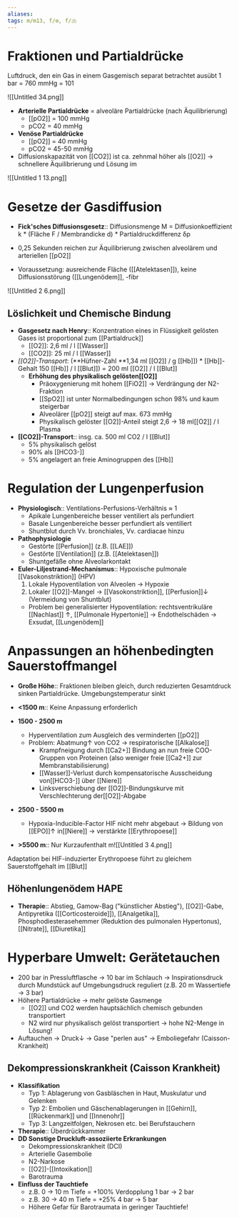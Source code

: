 ```yaml
---
aliases: 
tags: m/m13, f/⚙️, f/🫁
---
```

# Fraktionen und Partialdrücke

Luftdruck, den ein Gas in einem Gasgemisch separat betrachtet ausübt
1 bar = 760 mmHg = 101

![[Untitled 34.png]]

- **Arterielle Partialdrücke** = alveoläre Partialdrücke (nach Äquilibrierung)
    - [[pO2]] = 100 mmHg
    - pCO2 = 40 mmHg
- **Venöse Partialdrücke**
    - [[pO2]] = 40 mmHg
    - pCO2 = 45-50 mmHg
- Diffusionskapazität von [[CO2]] ist ca. zehnmal höher als [[O2]] → schnellere Äquilibrierung und Lösung im 

![[Untitled 1 13.png]]

# Gesetze der Gasdiffusion

- **Fick'sches Diffusionsgesetz**:: Diffusionsmenge M = Diffusionkoeffizient k * (Fläche F / Membrandicke d) * Partialdruckdifferenz δp

- 0,25 Sekunden reichen zur Äquilibrierung zwischen alveolärem und arteriellen [[pO2]]
- Voraussetzung: ausreichende Fläche ([[Atelektasen]]), keine Diffusionsstörung ([[Lungenödem]], -fibr

![[Untitled 2 6.png]]

## Löslichkeit und Chemische Bindung

- **Gasgesetz nach Henry**:: Konzentration eines in Flüssigkeit gelösten Gases ist proportional zum [[Partialdruck]]
    - [[O2]]: 2,6 ml / l [[Wasser]]
    - [[CO2]]: 25 ml / l [[Wasser]]
- *[[O2]]-Transport*: (**Hüfner-Zahl **1,34 ml [[O2]] / g [[Hb]]) * [[Hb]]-Gehalt 150 [[Hb]] / l [[Blut]]) = 200 ml [[O2]] / l [[Blut]]
    - **Erhöhung des physikalisch gelösten[[O2]]**
        - Präoxygenierung mit hohem [[FiO2]] → Verdrängung der N2-Fraktion
        - [[SpO2]] ist unter Normalbedingungen schon 98% und kaum steigerbar
        - Alveolärer [[pO2]] steigt auf max. 673 mmHg
        - Physikalisch gelöster [[O2]]-Anteil steigt 2,6 → 18 ml[[O2]] / l Plasma
- **[[CO2]]-Transport**:: insg. ca. 500 ml CO2 / l [[Blut]]
    - 5% physikalisch gelöst
    - 90% als [[HCO3-]]
    - 5% angelagert an freie Aminogruppen des [[Hb]]

# Regulation der Lungenperfusion

- **Physiologisch**:: Ventilations-Perfusions-Verhältnis ≈ 1
    - Apikale Lungenbereiche besser ventiliert als perfundiert
    - Basale Lungenbereiche besser perfundiert als ventiliert
    - Shuntblut durch Vv. bronchiales, Vv. cardiacae hinzu
- **Pathophysiologie**
    - Gestörte [[Perfusion]] (z.B. [[LAE]])
    - Gestörte [[Ventilation]] (z.B. [[Atelektasen]])
    - Shuntgefäße ohne Alveolarkontakt
- **Euler-Liljestrand-Mechanismus**:: Hypoxische pulmonale [[Vasokonstriktion]] (HPV)
    1. Lokale Hypoventilation von Alveolen → Hypoxie
    2. Lokaler [[O2]]-Mangel → [[Vasokonstriktion]], [[Perfusion]]↓ (Vermeidung von Shuntblut)
    - Problem bei generalisierter Hypoventilation: rechtsventrikuläre [[Nachlast]] ↑, [[Pulmonale Hypertonie]] → Endothelschäden → Exsudat, [[Lungenödem]]

# Anpassungen an höhenbedingten Sauerstoffmangel

- **Große Höhe**:: Fraktionen bleiben gleich, durch reduzierten Gesamtdruck sinken Partialdrücke. Umgebungstemperatur sinkt

- **<1500 m**:: Keine Anpassung erforderlich
- **1500 - 2500 m**
    - Hyperventilation zum Ausgleich des verminderten [[pO2]]
    - Problem: Abatmung↑ von CO2 → respiratorische [[Alkalose]]
        - Krampfneigung durch [[Ca2+]] Bindung an nun freie COO- Gruppen von Proteinen (also weniger freie [[Ca2+]] zur Membranstabilisierung)
        - [[Wasser]]-Verlust durch kompensatorische Ausscheidung von[[HCO3-]] über [[Niere]]
        - Linksverschiebung der [[O2]]-Bindungskurve mit Verschlechterung der[[O2]]-Abgabe
- **2500 - 5500 m**
    - Hypoxia-Inducible-Factor HIF nicht mehr abgebaut → Bildung von [[EPO]]↑ in[[Niere]] → verstärkte [[Erythropoese]]
- **>5500 m**:: Nur Kurzaufenthalt m![[Untitled 3 4.png]]

Adaptation bei HIF-induzierter Erythropoese führt zu gleichem Sauerstoffgehalt im [[Blut]]

## Höhenlungenödem HAPE

- **Therapie**:: Abstieg, Gamow-Bag ("künstlicher Abstieg"), [[O2]]-Gabe, Antipyretika ([[Corticosteroide]]), [[Analgetika]], Phosphodiesterasehemmer (Reduktion des pulmonalen Hypertonus), [[Nitrate]], [[Diuretika]]

# Hyperbare Umwelt: Gerätetauchen

- 200 bar in Pressluftflasche → 10 bar im Schlauch → Inspirationsdruck durch Mundstück auf Umgebungsdruck reguliert (z.B. 20 m Wassertiefe → 3 bar)
- Höhere Partialdrücke → mehr gelöste Gasmenge
    - [[O2]] und CO2 werden hauptsächlich chemisch gebunden transportiert
    - N2 wird nur physikalisch gelöst transportiert → hohe N2-Menge in Lösung!
- Auftauchen → Druck↓ → Gase "perlen aus" → Emboliegefahr (Caisson-Krankheit)

## Dekompressionskrankheit (Caisson Krankheit)

- **Klassifikation**
    - Typ 1: Ablagerung von Gasbläschen in Haut, Muskulatur und Gelenken
    - Typ 2: Embolien und Gäschenablagerungen in [[Gehirn]], [[Rückenmark]] und [[Innenohr]]
    - Typ 3: Langzeitfolgen, Nekrosen etc. bei Berufstauchern
- **Therapie**:: Überdrückkammer
- **DD Sonstige Druckluft-assoziierte Erkrankungen**
    - Dekompressionskrankheit (DCI)
    - Arterielle Gasembolie
    - N2-Narkose
    - [[O2]]-[[Intoxikation]]
    - Barotrauma
- **Einfluss der Tauchtiefe**
    - z.B. 0 → 10 m Tiefe = +100% Verdopplung 1 bar → 2 bar
    - z.B. 30 → 40 m Tiefe = +25% 4 bar → 5 bar
    - Höhere Gefar für Barotraumata in geringer Tauchtiefe!

